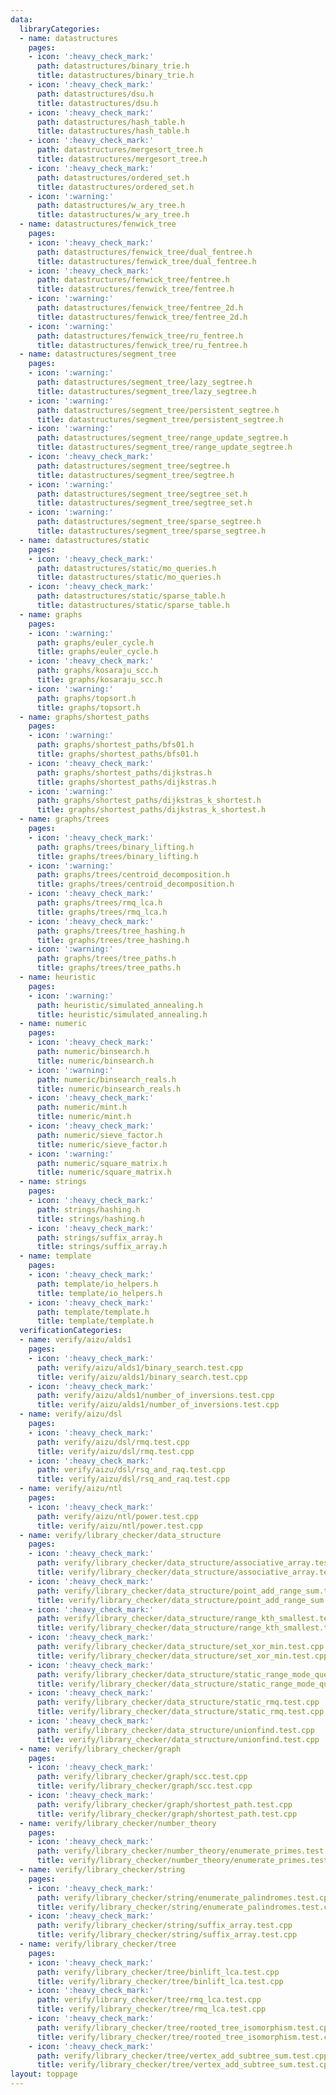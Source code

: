 ```yaml
---
data:
  libraryCategories:
  - name: datastructures
    pages:
    - icon: ':heavy_check_mark:'
      path: datastructures/binary_trie.h
      title: datastructures/binary_trie.h
    - icon: ':heavy_check_mark:'
      path: datastructures/dsu.h
      title: datastructures/dsu.h
    - icon: ':heavy_check_mark:'
      path: datastructures/hash_table.h
      title: datastructures/hash_table.h
    - icon: ':heavy_check_mark:'
      path: datastructures/mergesort_tree.h
      title: datastructures/mergesort_tree.h
    - icon: ':heavy_check_mark:'
      path: datastructures/ordered_set.h
      title: datastructures/ordered_set.h
    - icon: ':warning:'
      path: datastructures/w_ary_tree.h
      title: datastructures/w_ary_tree.h
  - name: datastructures/fenwick_tree
    pages:
    - icon: ':heavy_check_mark:'
      path: datastructures/fenwick_tree/dual_fentree.h
      title: datastructures/fenwick_tree/dual_fentree.h
    - icon: ':heavy_check_mark:'
      path: datastructures/fenwick_tree/fentree.h
      title: datastructures/fenwick_tree/fentree.h
    - icon: ':warning:'
      path: datastructures/fenwick_tree/fentree_2d.h
      title: datastructures/fenwick_tree/fentree_2d.h
    - icon: ':warning:'
      path: datastructures/fenwick_tree/ru_fentree.h
      title: datastructures/fenwick_tree/ru_fentree.h
  - name: datastructures/segment_tree
    pages:
    - icon: ':warning:'
      path: datastructures/segment_tree/lazy_segtree.h
      title: datastructures/segment_tree/lazy_segtree.h
    - icon: ':warning:'
      path: datastructures/segment_tree/persistent_segtree.h
      title: datastructures/segment_tree/persistent_segtree.h
    - icon: ':warning:'
      path: datastructures/segment_tree/range_update_segtree.h
      title: datastructures/segment_tree/range_update_segtree.h
    - icon: ':heavy_check_mark:'
      path: datastructures/segment_tree/segtree.h
      title: datastructures/segment_tree/segtree.h
    - icon: ':warning:'
      path: datastructures/segment_tree/segtree_set.h
      title: datastructures/segment_tree/segtree_set.h
    - icon: ':warning:'
      path: datastructures/segment_tree/sparse_segtree.h
      title: datastructures/segment_tree/sparse_segtree.h
  - name: datastructures/static
    pages:
    - icon: ':heavy_check_mark:'
      path: datastructures/static/mo_queries.h
      title: datastructures/static/mo_queries.h
    - icon: ':heavy_check_mark:'
      path: datastructures/static/sparse_table.h
      title: datastructures/static/sparse_table.h
  - name: graphs
    pages:
    - icon: ':warning:'
      path: graphs/euler_cycle.h
      title: graphs/euler_cycle.h
    - icon: ':heavy_check_mark:'
      path: graphs/kosaraju_scc.h
      title: graphs/kosaraju_scc.h
    - icon: ':warning:'
      path: graphs/topsort.h
      title: graphs/topsort.h
  - name: graphs/shortest_paths
    pages:
    - icon: ':warning:'
      path: graphs/shortest_paths/bfs01.h
      title: graphs/shortest_paths/bfs01.h
    - icon: ':heavy_check_mark:'
      path: graphs/shortest_paths/dijkstras.h
      title: graphs/shortest_paths/dijkstras.h
    - icon: ':warning:'
      path: graphs/shortest_paths/dijkstras_k_shortest.h
      title: graphs/shortest_paths/dijkstras_k_shortest.h
  - name: graphs/trees
    pages:
    - icon: ':heavy_check_mark:'
      path: graphs/trees/binary_lifting.h
      title: graphs/trees/binary_lifting.h
    - icon: ':warning:'
      path: graphs/trees/centroid_decomposition.h
      title: graphs/trees/centroid_decomposition.h
    - icon: ':heavy_check_mark:'
      path: graphs/trees/rmq_lca.h
      title: graphs/trees/rmq_lca.h
    - icon: ':heavy_check_mark:'
      path: graphs/trees/tree_hashing.h
      title: graphs/trees/tree_hashing.h
    - icon: ':warning:'
      path: graphs/trees/tree_paths.h
      title: graphs/trees/tree_paths.h
  - name: heuristic
    pages:
    - icon: ':warning:'
      path: heuristic/simulated_annealing.h
      title: heuristic/simulated_annealing.h
  - name: numeric
    pages:
    - icon: ':heavy_check_mark:'
      path: numeric/binsearch.h
      title: numeric/binsearch.h
    - icon: ':warning:'
      path: numeric/binsearch_reals.h
      title: numeric/binsearch_reals.h
    - icon: ':heavy_check_mark:'
      path: numeric/mint.h
      title: numeric/mint.h
    - icon: ':heavy_check_mark:'
      path: numeric/sieve_factor.h
      title: numeric/sieve_factor.h
    - icon: ':warning:'
      path: numeric/square_matrix.h
      title: numeric/square_matrix.h
  - name: strings
    pages:
    - icon: ':heavy_check_mark:'
      path: strings/hashing.h
      title: strings/hashing.h
    - icon: ':heavy_check_mark:'
      path: strings/suffix_array.h
      title: strings/suffix_array.h
  - name: template
    pages:
    - icon: ':heavy_check_mark:'
      path: template/io_helpers.h
      title: template/io_helpers.h
    - icon: ':heavy_check_mark:'
      path: template/template.h
      title: template/template.h
  verificationCategories:
  - name: verify/aizu/alds1
    pages:
    - icon: ':heavy_check_mark:'
      path: verify/aizu/alds1/binary_search.test.cpp
      title: verify/aizu/alds1/binary_search.test.cpp
    - icon: ':heavy_check_mark:'
      path: verify/aizu/alds1/number_of_inversions.test.cpp
      title: verify/aizu/alds1/number_of_inversions.test.cpp
  - name: verify/aizu/dsl
    pages:
    - icon: ':heavy_check_mark:'
      path: verify/aizu/dsl/rmq.test.cpp
      title: verify/aizu/dsl/rmq.test.cpp
    - icon: ':heavy_check_mark:'
      path: verify/aizu/dsl/rsq_and_raq.test.cpp
      title: verify/aizu/dsl/rsq_and_raq.test.cpp
  - name: verify/aizu/ntl
    pages:
    - icon: ':heavy_check_mark:'
      path: verify/aizu/ntl/power.test.cpp
      title: verify/aizu/ntl/power.test.cpp
  - name: verify/library_checker/data_structure
    pages:
    - icon: ':heavy_check_mark:'
      path: verify/library_checker/data_structure/associative_array.test.cpp
      title: verify/library_checker/data_structure/associative_array.test.cpp
    - icon: ':heavy_check_mark:'
      path: verify/library_checker/data_structure/point_add_range_sum.test.cpp
      title: verify/library_checker/data_structure/point_add_range_sum.test.cpp
    - icon: ':heavy_check_mark:'
      path: verify/library_checker/data_structure/range_kth_smallest.test.cpp
      title: verify/library_checker/data_structure/range_kth_smallest.test.cpp
    - icon: ':heavy_check_mark:'
      path: verify/library_checker/data_structure/set_xor_min.test.cpp
      title: verify/library_checker/data_structure/set_xor_min.test.cpp
    - icon: ':heavy_check_mark:'
      path: verify/library_checker/data_structure/static_range_mode_query.test.cpp
      title: verify/library_checker/data_structure/static_range_mode_query.test.cpp
    - icon: ':heavy_check_mark:'
      path: verify/library_checker/data_structure/static_rmq.test.cpp
      title: verify/library_checker/data_structure/static_rmq.test.cpp
    - icon: ':heavy_check_mark:'
      path: verify/library_checker/data_structure/unionfind.test.cpp
      title: verify/library_checker/data_structure/unionfind.test.cpp
  - name: verify/library_checker/graph
    pages:
    - icon: ':heavy_check_mark:'
      path: verify/library_checker/graph/scc.test.cpp
      title: verify/library_checker/graph/scc.test.cpp
    - icon: ':heavy_check_mark:'
      path: verify/library_checker/graph/shortest_path.test.cpp
      title: verify/library_checker/graph/shortest_path.test.cpp
  - name: verify/library_checker/number_theory
    pages:
    - icon: ':heavy_check_mark:'
      path: verify/library_checker/number_theory/enumerate_primes.test.cpp
      title: verify/library_checker/number_theory/enumerate_primes.test.cpp
  - name: verify/library_checker/string
    pages:
    - icon: ':heavy_check_mark:'
      path: verify/library_checker/string/enumerate_palindromes.test.cpp
      title: verify/library_checker/string/enumerate_palindromes.test.cpp
    - icon: ':heavy_check_mark:'
      path: verify/library_checker/string/suffix_array.test.cpp
      title: verify/library_checker/string/suffix_array.test.cpp
  - name: verify/library_checker/tree
    pages:
    - icon: ':heavy_check_mark:'
      path: verify/library_checker/tree/binlift_lca.test.cpp
      title: verify/library_checker/tree/binlift_lca.test.cpp
    - icon: ':heavy_check_mark:'
      path: verify/library_checker/tree/rmq_lca.test.cpp
      title: verify/library_checker/tree/rmq_lca.test.cpp
    - icon: ':heavy_check_mark:'
      path: verify/library_checker/tree/rooted_tree_isomorphism.test.cpp
      title: verify/library_checker/tree/rooted_tree_isomorphism.test.cpp
    - icon: ':heavy_check_mark:'
      path: verify/library_checker/tree/vertex_add_subtree_sum.test.cpp
      title: verify/library_checker/tree/vertex_add_subtree_sum.test.cpp
layout: toppage
---
```

